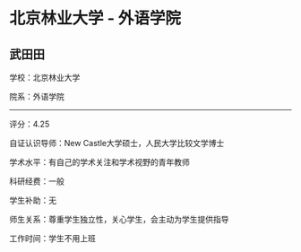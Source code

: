 # 北京林业大学 - 外语学院

## 武田田

学校：北京林业大学

院系：外语学院

* * *

评分：4.25

自证认识导师：New Castle大学硕士，人民大学比较文学博士

学术水平：有自己的学术关注和学术视野的青年教师

科研经费：一般

学生补助：无

师生关系：尊重学生独立性，关心学生，会主动为学生提供指导

工作时间：学生不用上班